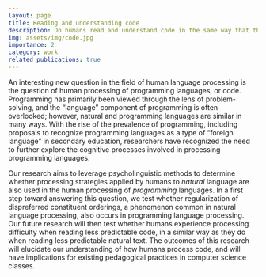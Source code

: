 ```yaml
---
layout: page
title: Reading and understanding code
description: Do humans read and understand code in the same way that they read and understand natural language?
img: assets/img/code.jpg
importance: 2
category: work
related_publications: true
---
```

An interesting new question in the field of human language processing is the question of human processing of programming languages, or code. Programming has primarily been viewed through the lens of problem-solving, and the “language” component of programming is often overlooked; however, natural and programming languages are similar in many ways. With the rise of the prevalence of programming, including proposals to recognize programming languages as a type of “foreign language” in secondary education, researchers have recognized the need to further explore the cognitive processes involved in processing programming languages.

Our research aims to leverage psycholinguistic methods to determine whether processing strategies applied by humans to *natural* language are also used in the human processing of *programming* languages. In a first step toward answering this question, we test whether regularization of dispreferred constituent orderings, a phenomenon common in natural language processing, also occurs in programming language processing. Our future research will then test whether humans experience processing difficulty when reading less predictable code, in a similar way as they do when reading less predictable natural text. The outcomes of this research will elucidate our understanding of how humans process code, and will have implications for existing pedagogical practices in computer science classes.